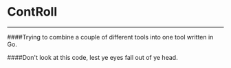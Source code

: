 # ContRoll
------
####Trying to combine a couple of different tools into one tool written in Go. 

####Don't look at this code, lest ye eyes fall out of ye head.